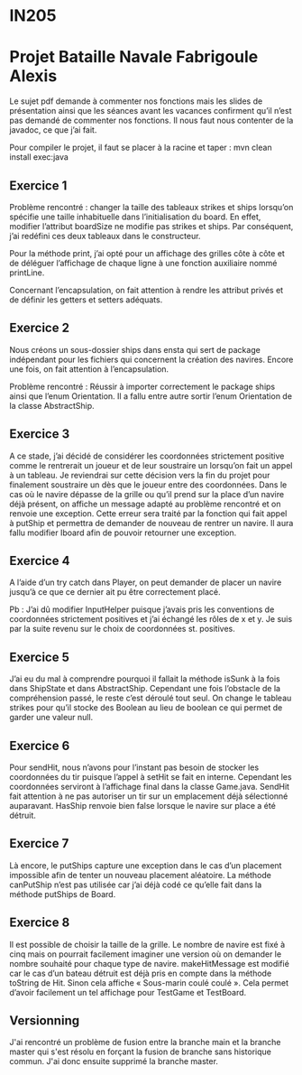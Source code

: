 # IN205

Projet Bataille Navale Fabrigoule Alexis
==

Le sujet pdf demande à commenter nos fonctions mais les slides de présentation ainsi que les séances avant les vacances confirment qu’il n’est pas demandé de commenter nos fonctions. Il nous faut nous contenter de la javadoc, ce que j’ai fait.

Pour compiler le projet, il faut se placer à la racine et taper :
mvn clean install exec:java

Exercice 1
-
Problème rencontré : changer la taille des tableaux strikes et ships lorsqu’on spécifie une taille inhabituelle dans l’initialisation du board. En effet, modifier l’attribut boardSize ne modifie pas strikes et ships. Par conséquent, j’ai redéfini ces deux tableaux dans le constructeur.

Pour la méthode print, j’ai opté pour un affichage des grilles côte à côte et de déléguer l’affichage de chaque ligne à une fonction auxiliaire nommé printLine.

Concernant l’encapsulation, on fait attention à rendre les attribut privés et de définir les getters et setters adéquats.

Exercice 2
-
Nous créons un sous-dossier ships dans ensta qui sert de package indépendant pour les fichiers qui concernent la création des navires. Encore une fois, on fait attention à l’encapsulation.

Problème rencontré : Réussir à importer correctement le package ships ainsi que l’enum Orientation. Il a fallu entre autre sortir l’enum Orientation de la classe AbstractShip.

Exercice 3
-
A ce stade, j’ai décidé de considérer les coordonnées strictement positive comme le rentrerait un joueur et de leur soustraire un lorsqu’on fait un appel à un tableau. Je reviendrai sur cette décision vers la fin du projet pour finalement soustraire un dès que le joueur entre des coordonnées.
Dans le cas où le navire dépasse de la grille ou qu’il prend sur la place d’un navire déjà présent, on affiche un message adapté au problème rencontré et on renvoie une exception. Cette erreur sera traité par la fonction qui fait appel à putShip et permettra de demander de nouveau de rentrer un navire.
Il aura fallu modifier Iboard afin de pouvoir retourner une exception.

Exercice 4
-
A l’aide d’un try catch dans Player, on peut demander de placer un navire jusqu’à ce que ce dernier ait pu être correctement placé.

Pb : J’ai dû modifier InputHelper puisque j’avais pris les conventions de coordonnées strictement positives et j’ai échangé les rôles de x et y. Je suis par la suite revenu sur le choix de coordonnées st. positives.

Exercice 5
-
J’ai eu du mal à comprendre pourquoi il fallait la méthode isSunk à la fois dans ShipState et dans AbstractShip. Cependant une fois l’obstacle de la compréhension passé, le reste c’est déroulé tout seul.
On change le tableau strikes pour qu’il stocke des Boolean au lieu de boolean ce qui permet de garder une valeur null.

Exercice 6
-
Pour sendHit, nous n’avons pour l’instant pas besoin de stocker les coordonnées du tir puisque l’appel à setHit se fait en interne. Cependant les coordonnées serviront à l’affichage final dans la classe Game.java.
SendHit fait attention à ne pas autoriser un tir sur un emplacement déjà sélectionné auparavant.
HasShip renvoie bien false lorsque le navire sur place a été détruit.

Exercice 7
-
Là encore, le putShips capture une exception dans le cas d’un placement impossible afin de tenter un nouveau placement aléatoire.
La méthode canPutShip n’est pas utilisée car j’ai déjà codé ce qu’elle fait dans la méthode putShips de Board.

Exercice 8
-
Il est possible de choisir la taille de la grille. Le nombre de navire est fixé à cinq mais on pourrait facilement imaginer une version où on demander le nombre souhaité pour chaque type de navire.
makeHitMessage est modifié car le cas d’un bateau détruit est déjà pris en compte dans la méthode toString de Hit. Sinon cela affiche « Sous-marin coulé coulé ». Cela permet d’avoir facilement un tel affichage pour TestGame et TestBoard.

Versionning
-
J'ai rencontré un problème de fusion entre la branche main et la branche master qui s'est résolu en forçant la fusion de branche sans historique commun. J'ai donc ensuite supprimé la branche master.

